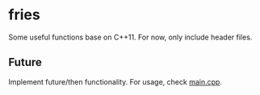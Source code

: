 # fries
 Some useful functions base on C++11. For now, only include header files.

## Future
 Implement future/then functionality. For usage, check [main.cpp](https://github.com/4llenchan/fries/blob/master/tests/main.cpp). 
 
